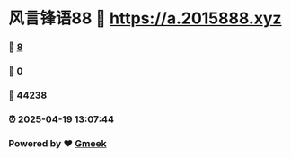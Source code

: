 # 风言锋语88 :link: https://a.2015888.xyz 
### :page_facing_up: [8](https://a.2015888.xyz/tag.html) 
### :speech_balloon: 0 
### :hibiscus: 44238 
### :alarm_clock: 2025-04-19 13:07:44 
### Powered by :heart: [Gmeek](https://github.com/Meekdai/Gmeek)
